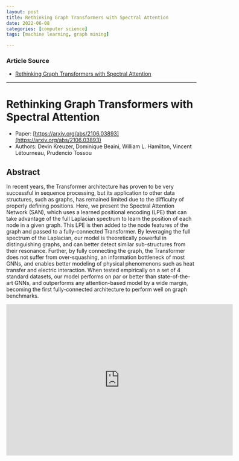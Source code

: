 ```yaml
---
layout: post
title: Rethinking Graph Transformers with Spectral Attention
date: 2022-06-08
categories: [computer science]
tags: [machine learning, graph mining]

---
```


### Article Source

* [Rethinking Graph Transformers with Spectral Attention](https://www.youtube.com/watch?v=mqrtmuoTsuU)


---

# Rethinking Graph Transformers with Spectral Attention

* Paper: [https://arxiv.org/abs/2106.03893](https://arxiv.org/abs/2106.03893)
* Authors: Devin Kreuzer, Dominique Beaini, William L. Hamilton, Vincent Létourneau, Prudencio Tossou

## Abstract
In recent years, the Transformer architecture has proven to be very successful in sequence processing, but its application to other data structures, such as graphs, has remained limited due to the difficulty of properly defining positions. Here, we present the Spectral Attention Network (SAN), which uses a learned positional encoding (LPE) that can take advantage of the full Laplacian spectrum to learn the position of each node in a given graph. This LPE is then added to the node features of the graph and passed to a fully-connected Transformer. By leveraging the full spectrum of the Laplacian, our model is theoretically powerful in distinguishing graphs, and can better detect similar sub-structures from their resonance. Further, by fully connecting the graph, the Transformer does not suffer from over-squashing, an information bottleneck of most GNNs, and enables better modeling of physical phenomenons such as heat transfer and electric interaction. When tested empirically on a set of 4 standard datasets, our model performs on par or better than state-of-the-art GNNs, and outperforms any attention-based model by a wide margin, becoming the first fully-connected architecture to perform well on graph benchmarks.

<iframe width="600" height="400" src="https://www.youtube.com/embed/51_K8RDVlXY" title="YouTube video player" frameborder="0" allow="accelerometer; autoplay; clipboard-write; encrypted-media; gyroscope; picture-in-picture" allowfullscreen></iframe>